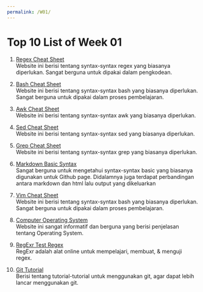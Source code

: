 ```yaml
---
permalink: /W01/
---
```


# Top 10 List of Week 01

1. [Regex Cheat Sheet](https://cheatography.com/davechild/cheat-sheets/regular-expressions/)<br>
Website ini berisi tentang syntax-syntax regex yang biasanya diperlukan.
Sangat berguna untuk dipakai dalam pengkodean.

2. [Bash Cheat Sheet](https://devhints.io/bash)<br>
Website ini berisi tentang syntax-syntax bash yang biasanya diperlukan.
Sangat berguna untuk dipakai dalam proses pembelajaran.

3. [Awk Cheat Sheet](https://catonmat.net/ftp/awk.cheat.sheet.pdf)<br>
Website ini berisi tentang syntax-syntax awk yang biasanya diperlukan.

4. [Sed Cheat Sheet](https://catonmat.net/ftp/sed.stream.editor.cheat.sheet.pdf)<br>
Website ini berisi tentang syntax-syntax sed yang biasanya diperlukan.

5. [Grep Cheat Sheet](https://ryanstutorials.net/linuxtutorial/cheatsheetgrep.php)<br>
Website ini berisi tentang syntax-syntax grep yang biasanya diperlukan.

6. [Markdown Basic Syntax](https://www.markdownguide.org/basic-syntax/)<br>
Sangat berguna untuk mengetahui syntax-syntax basic yang biasanya digunakan untuk Github page.
Didalamnya juga terdapat perbandingan antara markdown dan html lalu output yang dikeluarkan 

7. [Vim Cheat Sheet](https://vim.rtorr.com/)<br>
Website ini berisi tentang syntax-syntax bash yang biasanya diperlukan.
Sangat berguna untuk dipakai dalam proses pembelajaran.

8. [Computer Operating System](https://www.tutorialspoint.com/computer_fundamentals/computer_operating_system.htm)<br>
Website ini sangat informatif dan berguna yang berisi penjelasan tentang Operating System.

9. [RegExr Test Regex](https://regexr.com/)<br>
RegExr adalah alat online untuk mempelajari, membuat, & menguji regex.

10. [Git Tutorial](https://git-scm.com/docs/gittutorial)<br>
Berisi tentang tutorial-tutorial untuk menggunakan git, agar dapat lebih lancar menggunakan git.
